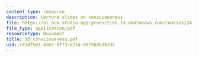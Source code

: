 ```yaml
---
content_type: resource
description: Lecture slides on consciousness.
file: https://ol-ocw-studio-app-production.s3.amazonaws.com/courses/24-500-topics-in-philosophy-of-mind-perceptual-experience-spring-2007/ce18f58143e20f73e21a0875b86db335_10_consciousness.pdf
file_type: application/pdf
resourcetype: Document
title: 10_consciousness.pdf
uid: ce18f581-43e2-0f73-e21a-0875b86db335
---
```

